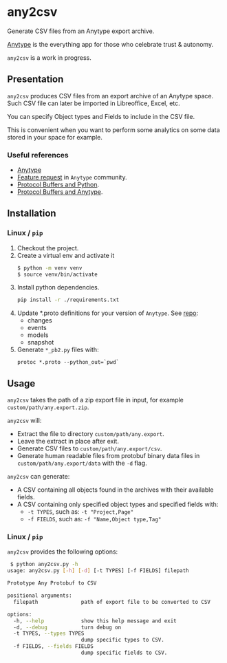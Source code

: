 # any2csv
Generate CSV files from an Anytype export archive.

[Anytype](https://anytype.io/) is the everything app for those
who celebrate trust & autonomy.

`any2csv` is a work in progress.

## Presentation

`any2csv` produces CSV files from an export archive of an Anytype space.
Such CSV file can later be imported in Libreoffice, Excel, etc.

You can specify Object types and Fields to include in the CSV file.

This is convenient when you want to perform some analytics on some data stored 
in your space for example.

### Useful references

* [Anytype](https://anytype.io/) 
* [Feature request](https://community.anytype.io/t/csv-excel-export/2781/18) in `Anytype` community.
* [Protocol Buffers and Python](https://protobuf.dev/getting-started/pythontutorial/).
* [Protocol Buffers and Anytype](https://github.com/anyproto/any-block).

## Installation

### Linux / `pip`
1. Checkout the project.
2. Create a virtual env and activate it
   ``` bash
   $ python -m venv venv
   $ source venv/bin/activate
   ```
3. Install python dependencies.
   ``` bash
   pip install -r ./requirements.txt
   ```
4. Update *.proto definitions for your version of `Anytype`.
See [repo](https://github.com/anyproto/any-block):
   * changes
   * events
   * models
   * snapshot
5. Generate `*_pb2.py` files with: 
   ```
   protoc *.proto --python_out=`pwd`
   ```

## Usage

`any2csv` takes the path of a zip export file in input, for example
`custom/path/any.export.zip`.

`any2csv` will:
* Extract the file to directory `custom/path/any.export`.
* Leave the extract in place after exit.
* Generate CSV files to `custom/path/any.export/csv`.
* Generate human readable files from protobuf binary data files in
`custom/path/any.export/data` with the `-d` flag.

`any2csv` can generate:
* A CSV containing all objects found in the archives with their
available fields.
* A CSV containing only specified object types and specified fields with:
   * `-t TYPES`, such as: `-t "Project,Page"`
   * `-f FIELDS`, such as: `-f "Name,Object type,Tag"`

### Linux / `pip`
`any2csv` provides the following options:

``` bash
 $ python any2csv.py -h 
usage: any2csv.py [-h] [-d] [-t TYPES] [-f FIELDS] filepath

Prototype Any Protobuf to CSV

positional arguments:
  filepath              path of export file to be converted to CSV

options:
  -h, --help            show this help message and exit
  -d, --debug           turn debug on
  -t TYPES, --types TYPES
                        dump specific types to CSV.
  -f FIELDS, --fields FIELDS
                        dump specific fields to CSV.
```
